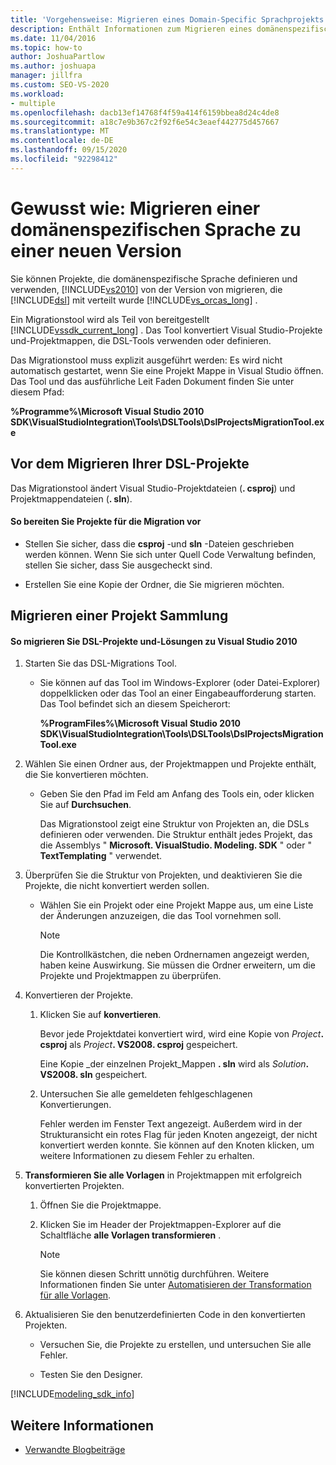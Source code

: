 ```yaml
---
title: 'Vorgehensweise: Migrieren eines Domain-Specific Sprachprojekts'
description: Enthält Informationen zum Migrieren eines domänenspezifischen Sprachprojekts zu einer neueren Version von Visual Studio.
ms.date: 11/04/2016
ms.topic: how-to
author: JoshuaPartlow
ms.author: joshuapa
manager: jillfra
ms.custom: SEO-VS-2020
ms.workload:
- multiple
ms.openlocfilehash: dacb13ef14768f4f59a414f6159bbea8d24c4de8
ms.sourcegitcommit: a18c7e9b367c2f92f6e54c3eaef442775d457667
ms.translationtype: MT
ms.contentlocale: de-DE
ms.lasthandoff: 09/15/2020
ms.locfileid: "92298412"
---
```

# <a name="how-to-migrate-a-domain-specific-language-to-a-new-version"></a>Gewusst wie: Migrieren einer domänenspezifischen Sprache zu einer neuen Version
Sie können Projekte, die domänenspezifische Sprache definieren und verwenden, [!INCLUDE[vs2010](../misc/includes/vs2010_md.md)] von der Version von migrieren, die [!INCLUDE[dsl](../modeling/includes/dsl_md.md)] mit verteilt wurde [!INCLUDE[vs_orcas_long](../debugger/includes/vs_orcas_long_md.md)] .

 Ein Migrationstool wird als Teil von bereitgestellt [!INCLUDE[vssdk_current_long](../misc/includes/vssdk_current_long_md.md)] . Das Tool konvertiert Visual Studio-Projekte und-Projektmappen, die DSL-Tools verwenden oder definieren.

 Das Migrationstool muss explizit ausgeführt werden: Es wird nicht automatisch gestartet, wenn Sie eine Projekt Mappe in Visual Studio öffnen. Das Tool und das ausführliche Leit Faden Dokument finden Sie unter diesem Pfad:

 **%Programme%\Microsoft Visual Studio 2010 SDK\VisualStudioIntegration\Tools\DSLTools\DslProjectsMigrationTool.exe**

## <a name="before-you-migrate-your-dsl-projects"></a>Vor dem Migrieren Ihrer DSL-Projekte
 Das Migrationstool ändert Visual Studio-Projektdateien (**. csproj**) und Projektmappendateien (**. sln**).

#### <a name="to-prepare-projects-for-migration"></a>So bereiten Sie Projekte für die Migration vor

- Stellen Sie sicher, dass die **csproj** -und **sln** -Dateien geschrieben werden können. Wenn Sie sich unter Quell Code Verwaltung befinden, stellen Sie sicher, dass Sie ausgecheckt sind.

- Erstellen Sie eine Kopie der Ordner, die Sie migrieren möchten.

## <a name="migrating-a-collection-of-projects"></a>Migrieren einer Projekt Sammlung

#### <a name="to-migrate-dsl-projects-and-solutions-to-visual-studio-2010"></a>So migrieren Sie DSL-Projekte und-Lösungen zu Visual Studio 2010

1. Starten Sie das DSL-Migrations Tool.

   - Sie können auf das Tool im Windows-Explorer (oder Datei-Explorer) doppelklicken oder das Tool an einer Eingabeaufforderung starten. Das Tool befindet sich an diesem Speicherort:

        **%ProgramFiles%\Microsoft Visual Studio 2010 SDK\VisualStudioIntegration\Tools\DSLTools\DslProjectsMigrationTool.exe**

2. Wählen Sie einen Ordner aus, der Projektmappen und Projekte enthält, die Sie konvertieren möchten.

   - Geben Sie den Pfad im Feld am Anfang des Tools ein, oder klicken Sie auf **Durchsuchen**.

     Das Migrationstool zeigt eine Struktur von Projekten an, die DSLs definieren oder verwenden. Die Struktur enthält jedes Projekt, das die Assemblys " **Microsoft. VisualStudio. Modeling. SDK** " oder " **TextTemplating** " verwendet.

3. Überprüfen Sie die Struktur von Projekten, und deaktivieren Sie die Projekte, die nicht konvertiert werden sollen.

   - Wählen Sie ein Projekt oder eine Projekt Mappe aus, um eine Liste der Änderungen anzuzeigen, die das Tool vornehmen soll.

       > [!NOTE]
       > Die Kontrollkästchen, die neben Ordnernamen angezeigt werden, haben keine Auswirkung. Sie müssen die Ordner erweitern, um die Projekte und Projektmappen zu überprüfen.

4. Konvertieren der Projekte.

   1. Klicken Sie auf **konvertieren**.

        Bevor jede Projektdatei konvertiert wird, wird eine Kopie von _Project_**. csproj** als _Project_**. VS2008. csproj** gespeichert.

        Eine Kopie _der einzelnen Projekt_Mappen **. sln** wird als _Solution_**. VS2008. sln** gespeichert.

   2. Untersuchen Sie alle gemeldeten fehlgeschlagenen Konvertierungen.

        Fehler werden im Fenster Text angezeigt. Außerdem wird in der Strukturansicht ein rotes Flag für jeden Knoten angezeigt, der nicht konvertiert werden konnte. Sie können auf den Knoten klicken, um weitere Informationen zu diesem Fehler zu erhalten.

5. **Transformieren Sie alle Vorlagen** in Projektmappen mit erfolgreich konvertierten Projekten.

   1. Öffnen Sie die Projektmappe.

   2. Klicken Sie im Header der Projektmappen-Explorer auf die Schaltfläche **alle Vorlagen transformieren** .

       > [!NOTE]
       > Sie können diesen Schritt unnötig durchführen. Weitere Informationen finden Sie unter [Automatisieren der Transformation für alle Vorlagen](/previous-versions/visualstudio/visual-studio-2012/ff521399\(v\=vs.110\)).

6. Aktualisieren Sie den benutzerdefinierten Code in den konvertierten Projekten.

   - Versuchen Sie, die Projekte zu erstellen, und untersuchen Sie alle Fehler.

   - Testen Sie den Designer.

[!INCLUDE[modeling_sdk_info](includes/modeling_sdk_info.md)]

## <a name="see-also"></a>Weitere Informationen

- [Verwandte Blogbeiträge](https://devblogs.microsoft.com/devops/the-visual-studio-modeling-sdk-is-now-available-with-visual-studio-2017/)